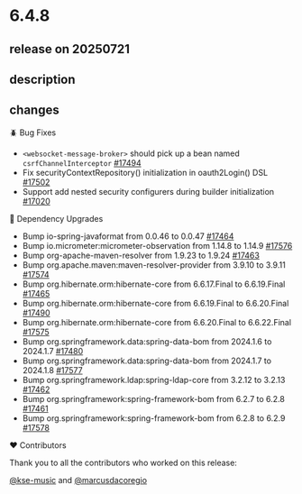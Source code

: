 # 6.4.8

## release on 20250721

## description

## changes

🪲 Bug Fixes

* <code>&lt;websocket-message-broker&gt;</code> should pick up a bean named <code>csrfChannelInterceptor</code> <a href="https://github.com/spring-projects/spring-security/issues/17494" data-hovercard-type="issue" data-hovercard-url="/spring-projects/spring-security/issues/17494/hovercard">#17494</a>
* Fix securityContextRepository() initialization in oauth2Login() DSL <a href="https://github.com/spring-projects/spring-security/pull/17502" data-hovercard-type="pull_request" data-hovercard-url="/spring-projects/spring-security/pull/17502/hovercard">#17502</a>
* Support add nested security configurers during builder initialization <a href="https://github.com/spring-projects/spring-security/pull/17020" data-hovercard-type="pull_request" data-hovercard-url="/spring-projects/spring-security/pull/17020/hovercard">#17020</a>

🔨 Dependency Upgrades

* Bump io-spring-javaformat from 0.0.46 to 0.0.47 <a href="https://github.com/spring-projects/spring-security/pull/17464" data-hovercard-type="pull_request" data-hovercard-url="/spring-projects/spring-security/pull/17464/hovercard">#17464</a>
* Bump io.micrometer:micrometer-observation from 1.14.8 to 1.14.9 <a href="https://github.com/spring-projects/spring-security/pull/17576" data-hovercard-type="pull_request" data-hovercard-url="/spring-projects/spring-security/pull/17576/hovercard">#17576</a>
* Bump org-apache-maven-resolver from 1.9.23 to 1.9.24 <a href="https://github.com/spring-projects/spring-security/pull/17463" data-hovercard-type="pull_request" data-hovercard-url="/spring-projects/spring-security/pull/17463/hovercard">#17463</a>
* Bump org.apache.maven:maven-resolver-provider from 3.9.10 to 3.9.11 <a href="https://github.com/spring-projects/spring-security/pull/17574" data-hovercard-type="pull_request" data-hovercard-url="/spring-projects/spring-security/pull/17574/hovercard">#17574</a>
* Bump org.hibernate.orm:hibernate-core from 6.6.17.Final to 6.6.19.Final <a href="https://github.com/spring-projects/spring-security/pull/17465" data-hovercard-type="pull_request" data-hovercard-url="/spring-projects/spring-security/pull/17465/hovercard">#17465</a>
* Bump org.hibernate.orm:hibernate-core from 6.6.19.Final to 6.6.20.Final <a href="https://github.com/spring-projects/spring-security/pull/17490" data-hovercard-type="pull_request" data-hovercard-url="/spring-projects/spring-security/pull/17490/hovercard">#17490</a>
* Bump org.hibernate.orm:hibernate-core from 6.6.20.Final to 6.6.22.Final <a href="https://github.com/spring-projects/spring-security/pull/17575" data-hovercard-type="pull_request" data-hovercard-url="/spring-projects/spring-security/pull/17575/hovercard">#17575</a>
* Bump org.springframework.data:spring-data-bom from 2024.1.6 to 2024.1.7 <a href="https://github.com/spring-projects/spring-security/pull/17480" data-hovercard-type="pull_request" data-hovercard-url="/spring-projects/spring-security/pull/17480/hovercard">#17480</a>
* Bump org.springframework.data:spring-data-bom from 2024.1.7 to 2024.1.8 <a href="https://github.com/spring-projects/spring-security/pull/17577" data-hovercard-type="pull_request" data-hovercard-url="/spring-projects/spring-security/pull/17577/hovercard">#17577</a>
* Bump org.springframework.ldap:spring-ldap-core from 3.2.12 to 3.2.13 <a href="https://github.com/spring-projects/spring-security/pull/17462" data-hovercard-type="pull_request" data-hovercard-url="/spring-projects/spring-security/pull/17462/hovercard">#17462</a>
* Bump org.springframework:spring-framework-bom from 6.2.7 to 6.2.8 <a href="https://github.com/spring-projects/spring-security/pull/17461" data-hovercard-type="pull_request" data-hovercard-url="/spring-projects/spring-security/pull/17461/hovercard">#17461</a>
* Bump org.springframework:spring-framework-bom from 6.2.8 to 6.2.9 <a href="https://github.com/spring-projects/spring-security/pull/17578" data-hovercard-type="pull_request" data-hovercard-url="/spring-projects/spring-security/pull/17578/hovercard">#17578</a>

❤️ Contributors

Thank you to all the contributors who worked on this release:

<a class="user-mention notranslate" data-hovercard-type="user" data-hovercard-url="/users/kse-music/hovercard" data-octo-click="hovercard-link-click" data-octo-dimensions="link_type:self" href="https://github.com/kse-music">@kse-music</a> and <a class="user-mention notranslate" data-hovercard-type="user" data-hovercard-url="/users/marcusdacoregio/hovercard" data-octo-click="hovercard-link-click" data-octo-dimensions="link_type:self" href="https://github.com/marcusdacoregio">@marcusdacoregio</a>

